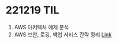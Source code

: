 # 221219 TIL
1. AWS 아키텍처 예제 분석
2. AWS 보안, 로깅, 백업 서비스 간략 정리
[Link](https://www.devops-eljoe.com/1e10443b-6aad-46cc-b2cf-ad9171c52a96)